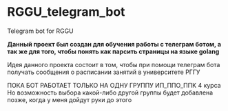 # RGGU_telegram_bot
Telegram bot for RGGU

**Данный проект был создан для обучения работы с телеграм ботом, а так же для того, чтобы понять как парсить страницы на языке golang**

Идея данного проекта состоит в том, чтобы при помощи телеграм бота получать сообщения о расписании занятий в университете РГГУ



ПОКА БОТ РАБОТАЕТ ТОЛЬКО НА ОДНУ ГРУППУ ИП_ППО_ППК 4 курса
Но возможность выбора какой-либо другой группы будет добавлена позже, когда у меня дойдут руки до этого


